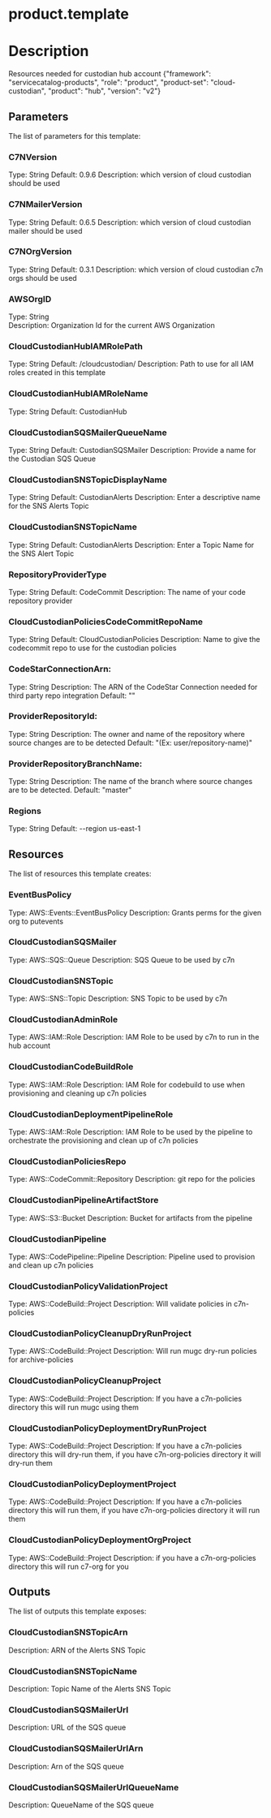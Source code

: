 # product.template
# Description
Resources needed for custodian hub account
{"framework": "servicecatalog-products", "role": "product", "product-set": "cloud-custodian", "product": "hub", "version": "v2"}


## Parameters
The list of parameters for this template:

### C7NVersion 
Type: String 
Default: 0.9.6 
Description: which version of cloud custodian should be used 
### C7NMailerVersion 
Type: String 
Default: 0.6.5 
Description: which version of cloud custodian mailer should be used 
### C7NOrgVersion 
Type: String 
Default: 0.3.1 
Description: which version of cloud custodian c7n orgs should be used 
### AWSOrgID 
Type: String  
Description: Organization Id for the current AWS Organization 
### CloudCustodianHubIAMRolePath 
Type: String 
Default: /cloudcustodian/ 
Description: Path to use for all IAM roles created in this template 
### CloudCustodianHubIAMRoleName 
Type: String 
Default: CustodianHub  
### CloudCustodianSQSMailerQueueName 
Type: String 
Default: CustodianSQSMailer 
Description: Provide a name for the Custodian SQS Queue 
### CloudCustodianSNSTopicDisplayName 
Type: String 
Default: CustodianAlerts 
Description: Enter a descriptive name for the SNS Alerts Topic 
### CloudCustodianSNSTopicName 
Type: String 
Default: CustodianAlerts 
Description: Enter a Topic Name for the SNS Alert Topic
### RepositoryProviderType 
Type: String 
Default: CodeCommit 
Description: The name of your code repository provider
### CloudCustodianPoliciesCodeCommitRepoName 
Type: String 
Default: CloudCustodianPolicies 
Description: Name to give the codecommit repo to use for the custodian policies
### CodeStarConnectionArn:
Type: String
Description: The ARN of the CodeStar Connection needed for third party repo integration
Default: ""
### ProviderRepositoryId:
Type: String
Description: The owner and name of the repository where source changes are to be detected
Default: "(Ex: user/repository-name)"
### ProviderRepositoryBranchName:
Type: String
Description: The name of the branch where source changes are to be detected.
Default: "master"
### Regions 
Type: String 
Default: --region us-east-1  

## Resources
The list of resources this template creates:

### EventBusPolicy 
Type: AWS::Events::EventBusPolicy 
Description: Grants perms for the given org to putevents 
### CloudCustodianSQSMailer 
Type: AWS::SQS::Queue 
Description: SQS Queue to be used by c7n 
### CloudCustodianSNSTopic 
Type: AWS::SNS::Topic 
Description: SNS Topic to be used by c7n 
### CloudCustodianAdminRole 
Type: AWS::IAM::Role 
Description: IAM Role to be used by c7n to run in the hub account 
### CloudCustodianCodeBuildRole 
Type: AWS::IAM::Role 
Description: IAM Role for codebuild to use when provisioning and cleaning up c7n policies 
### CloudCustodianDeploymentPipelineRole 
Type: AWS::IAM::Role 
Description: IAM Role to be used by the pipeline to orchestrate the provisioning and clean up of c7n policies 
### CloudCustodianPoliciesRepo 
Type: AWS::CodeCommit::Repository 
Description: git repo for the policies 
### CloudCustodianPipelineArtifactStore 
Type: AWS::S3::Bucket 
Description: Bucket for artifacts from the pipeline 
### CloudCustodianPipeline 
Type: AWS::CodePipeline::Pipeline 
Description: Pipeline used to provision and clean up c7n policies 
### CloudCustodianPolicyValidationProject 
Type: AWS::CodeBuild::Project 
Description: Will validate policies in c7n-policies 
### CloudCustodianPolicyCleanupDryRunProject 
Type: AWS::CodeBuild::Project 
Description: Will run mugc dry-run policies for archive-policies 
### CloudCustodianPolicyCleanupProject 
Type: AWS::CodeBuild::Project 
Description: If you have a c7n-policies directory this will run mugc using them 
### CloudCustodianPolicyDeploymentDryRunProject 
Type: AWS::CodeBuild::Project 
Description: If you have a c7n-policies directory this will dry-run them, if you have c7n-org-policies directory it will dry-run them 
### CloudCustodianPolicyDeploymentProject 
Type: AWS::CodeBuild::Project 
Description: If you have a c7n-policies directory this will run them, if you have c7n-org-policies directory it will run them 
### CloudCustodianPolicyDeploymentOrgProject 
Type: AWS::CodeBuild::Project 
Description: if you have a c7n-org-policies directory this will run c7-org for you 

## Outputs
The list of outputs this template exposes:

### CloudCustodianSNSTopicArn 
Description: ARN of the Alerts SNS Topic  

### CloudCustodianSNSTopicName 
Description: Topic Name of the Alerts SNS Topic  

### CloudCustodianSQSMailerUrl 
Description: URL of the SQS queue  

### CloudCustodianSQSMailerUrlArn 
Description: Arn of the SQS queue  

### CloudCustodianSQSMailerUrlQueueName 
Description: QueueName of the SQS queue  

